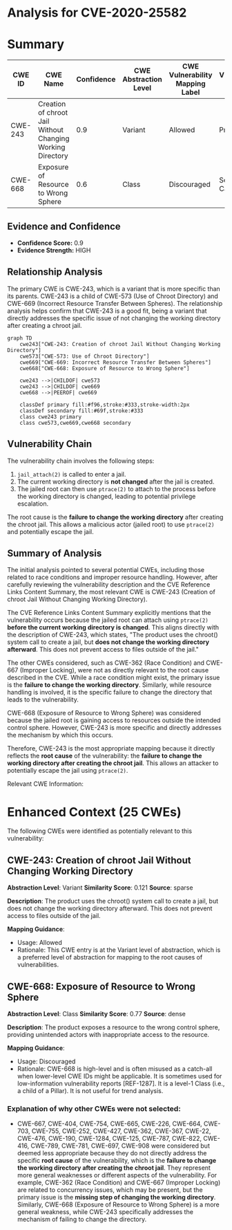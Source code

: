 # Analysis for CVE-2020-25582

# Summary
| CWE ID | CWE Name | Confidence | CWE Abstraction Level | CWE Vulnerability Mapping Label | CWE-Vulnerability Mapping Notes |
|---|---|---|---|---|---|
| CWE-243 | Creation of chroot Jail Without Changing Working Directory | 0.9 | Variant | Allowed | Primary CWE |
| CWE-668 | Exposure of Resource to Wrong Sphere | 0.6 | Class | Discouraged | Secondary Candidate |

## Evidence and Confidence

*   **Confidence Score:** 0.9
*   **Evidence Strength:** HIGH

## Relationship Analysis
The primary CWE is CWE-243, which is a variant that is more specific than its parents. CWE-243 is a child of CWE-573 (Use of Chroot Directory) and CWE-669 (Incorrect Resource Transfer Between Spheres). The relationship analysis helps confirm that CWE-243 is a good fit, being a variant that directly addresses the specific issue of not changing the working directory after creating a chroot jail.

```mermaid
graph TD
    cwe243["CWE-243: Creation of chroot Jail Without Changing Working Directory"]
    cwe573["CWE-573: Use of Chroot Directory"]
    cwe669["CWE-669: Incorrect Resource Transfer Between Spheres"]
    cwe668["CWE-668: Exposure of Resource to Wrong Sphere"]

    cwe243 -->|CHILDOF| cwe573
    cwe243 -->|CHILDOF| cwe669
    cwe668 -->|PEEROF| cwe669

    classDef primary fill:#f96,stroke:#333,stroke-width:2px
    classDef secondary fill:#69f,stroke:#333
    class cwe243 primary
    class cwe573,cwe669,cwe668 secondary
```

## Vulnerability Chain
The vulnerability chain involves the following steps:
1.  `jail_attach(2)` is called to enter a jail.
2.  The current working directory is **not changed** after the jail is created.
3.  The jailed root can then use `ptrace(2)` to attach to the process before the working directory is changed, leading to potential privilege escalation.

The root cause is the **failure to change the working directory** after creating the chroot jail. This allows a malicious actor (jailed root) to use `ptrace(2)` and potentially escape the jail.

## Summary of Analysis
The initial analysis pointed to several potential CWEs, including those related to race conditions and improper resource handling. However, after carefully reviewing the vulnerability description and the CVE Reference Links Content Summary, the most relevant CWE is CWE-243 (Creation of chroot Jail Without Changing Working Directory).

The CVE Reference Links Content Summary explicitly mentions that the vulnerability occurs because the jailed root can attach using `ptrace(2)` **before the current working directory is changed**. This aligns directly with the description of CWE-243, which states, "The product uses the chroot() system call to create a jail, but **does not change the working directory afterward**. This does not prevent access to files outside of the jail."

The other CWEs considered, such as CWE-362 (Race Condition) and CWE-667 (Improper Locking), were not as directly relevant to the root cause described in the CVE. While a race condition might exist, the primary issue is the **failure to change the working directory**. Similarly, while resource handling is involved, it is the specific failure to change the directory that leads to the vulnerability.

CWE-668 (Exposure of Resource to Wrong Sphere) was considered because the jailed root is gaining access to resources outside the intended control sphere. However, CWE-243 is more specific and directly addresses the mechanism by which this occurs.

Therefore, CWE-243 is the most appropriate mapping because it directly reflects the **root cause** of the vulnerability: the **failure to change the working directory after creating the chroot jail**. This allows an attacker to potentially escape the jail using `ptrace(2)`.

Relevant CWE Information:

# Enhanced Context (25 CWEs)
The following CWEs were identified as potentially relevant to this vulnerability:

## CWE-243: Creation of chroot Jail Without Changing Working Directory
**Abstraction Level**: Variant
**Similarity Score**: 0.121
**Source**: sparse

**Description**:
The product uses the chroot() system call to create a jail, but does not change the working directory afterward. This does not prevent access to files outside of the jail.

**Mapping Guidance**:
- Usage: Allowed
- Rationale: This CWE entry is at the Variant level of abstraction, which is a preferred level of abstraction for mapping to the root causes of vulnerabilities.

## CWE-668: Exposure of Resource to Wrong Sphere
**Abstraction Level**: Class
**Similarity Score**: 0.77
**Source**: dense

**Description**:
The product exposes a resource to the wrong control sphere, providing unintended actors with inappropriate access to the resource.

**Mapping Guidance**:
- Usage: Discouraged
- Rationale: CWE-668 is high-level and is often misused as a catch-all when lower-level CWE IDs might be applicable. It is sometimes used for low-information vulnerability reports [REF-1287]. It is a level-1 Class (i.e., a child of a Pillar). It is not useful for trend analysis.

### Explanation of why other CWEs were not selected:
*   CWE-667, CWE-404, CWE-754, CWE-665, CWE-226, CWE-664, CWE-703, CWE-755, CWE-252, CWE-427, CWE-362, CWE-367, CWE-22, CWE-476, CWE-190, CWE-1284, CWE-125, CWE-787, CWE-822, CWE-416, CWE-789, CWE-781, CWE-697, CWE-908 were considered but deemed less appropriate because they do not directly address the specific **root cause** of the vulnerability, which is the **failure to change the working directory after creating the chroot jail**. They represent more general weaknesses or different aspects of the vulnerability. For example, CWE-362 (Race Condition) and CWE-667 (Improper Locking) are related to concurrency issues, which may be present, but the primary issue is the **missing step of changing the working directory**. Similarly, CWE-668 (Exposure of Resource to Wrong Sphere) is a more general weakness, while CWE-243 specifically addresses the mechanism of failing to change the directory.